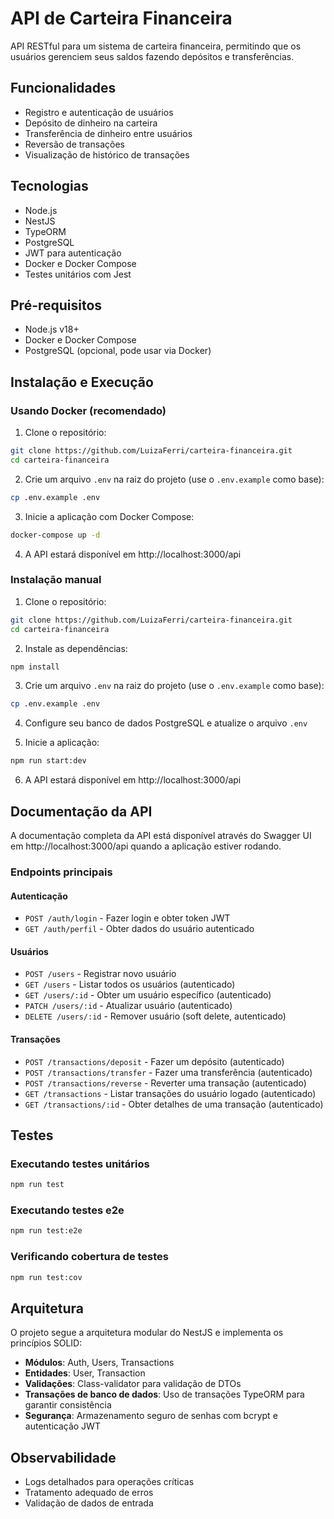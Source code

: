# API de Carteira Financeira

API RESTful para um sistema de carteira financeira, permitindo que os usuários gerenciem seus saldos fazendo depósitos e transferências.

## Funcionalidades

- Registro e autenticação de usuários
- Depósito de dinheiro na carteira
- Transferência de dinheiro entre usuários
- Reversão de transações
- Visualização de histórico de transações

## Tecnologias

- Node.js
- NestJS
- TypeORM
- PostgreSQL
- JWT para autenticação
- Docker e Docker Compose
- Testes unitários com Jest

## Pré-requisitos

- Node.js v18+
- Docker e Docker Compose
- PostgreSQL (opcional, pode usar via Docker)

## Instalação e Execução

### Usando Docker (recomendado)

1. Clone o repositório:
```bash
git clone https://github.com/LuizaFerri/carteira-financeira.git
cd carteira-financeira
```

2. Crie um arquivo `.env` na raiz do projeto (use o `.env.example` como base):
```bash
cp .env.example .env
```

3. Inicie a aplicação com Docker Compose:
```bash
docker-compose up -d
```

4. A API estará disponível em http://localhost:3000/api

### Instalação manual

1. Clone o repositório:
```bash
git clone https://github.com/LuizaFerri/carteira-financeira.git
cd carteira-financeira
```

2. Instale as dependências:
```bash
npm install
```

3. Crie um arquivo `.env` na raiz do projeto (use o `.env.example` como base):
```bash
cp .env.example .env
```

4. Configure seu banco de dados PostgreSQL e atualize o arquivo `.env`

5. Inicie a aplicação:
```bash
npm run start:dev
```

6. A API estará disponível em http://localhost:3000/api

## Documentação da API

A documentação completa da API está disponível através do Swagger UI em http://localhost:3000/api quando a aplicação estiver rodando.

### Endpoints principais

#### Autenticação
- `POST /auth/login` - Fazer login e obter token JWT
- `GET /auth/perfil` - Obter dados do usuário autenticado

#### Usuários
- `POST /users` - Registrar novo usuário
- `GET /users` - Listar todos os usuários (autenticado)
- `GET /users/:id` - Obter um usuário específico (autenticado)
- `PATCH /users/:id` - Atualizar usuário (autenticado)
- `DELETE /users/:id` - Remover usuário (soft delete, autenticado)

#### Transações
- `POST /transactions/deposit` - Fazer um depósito (autenticado)
- `POST /transactions/transfer` - Fazer uma transferência (autenticado)
- `POST /transactions/reverse` - Reverter uma transação (autenticado)
- `GET /transactions` - Listar transações do usuário logado (autenticado)
- `GET /transactions/:id` - Obter detalhes de uma transação (autenticado)

## Testes

### Executando testes unitários
```bash
npm run test
```

### Executando testes e2e
```bash
npm run test:e2e
```

### Verificando cobertura de testes
```bash
npm run test:cov
```

## Arquitetura

O projeto segue a arquitetura modular do NestJS e implementa os princípios SOLID:

- **Módulos**: Auth, Users, Transactions
- **Entidades**: User, Transaction
- **Validações**: Class-validator para validação de DTOs
- **Transações de banco de dados**: Uso de transações TypeORM para garantir consistência
- **Segurança**: Armazenamento seguro de senhas com bcrypt e autenticação JWT

## Observabilidade

- Logs detalhados para operações críticas
- Tratamento adequado de erros
- Validação de dados de entrada
